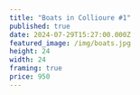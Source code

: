 ```yaml
---
title: "Boats in Collioure #1"
published: true
date: 2024-07-29T15:27:00.000Z
featured_image: /img/boats.jpg
height: 24
width: 24
framing: true
price: 950
---
```

